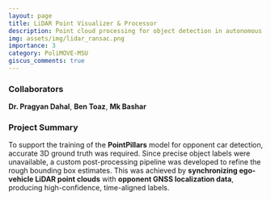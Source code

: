 ```yaml
---
layout: page
title: LiDAR Point Visualizer & Processor
description: Point cloud processing for object detection in autonomous racing.
img: assets/img/lidar_ransac.png
importance: 3
category: PoliMOVE-MSU
giscus_comments: true
---
```


### Collaborators  
**Dr. Pragyan Dahal**, **Ben Toaz**, **Mk Bashar**

### Project Summary  
To support the training of the **PointPillars** model for opponent car detection, accurate 3D ground truth was required. Since precise object labels were unavailable, a custom post-processing pipeline was developed to refine the rough bounding box estimates. This was achieved by **synchronizing ego-vehicle LiDAR point clouds** with **opponent GNSS localization data**, producing high-confidence, time-aligned labels.